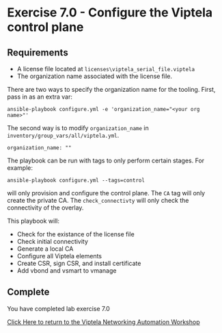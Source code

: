 # Exercise 7.0 -  Configure the Viptela control plane

## Requirements

* A license file located at `licenses\viptela_serial_file.viptela`
* The organization name associated with the license file.

There are two ways to specify the organization name for the tooling.  First, pass in as an extra var: 

```shell
ansible-playbook configure.yml -e 'organization_name="<your org name>"'
```

The second way is to modify `organization_name` in `inventory/group_vars/all/viptela.yml`.

```shell
organization_name: ""
```

The playbook can be run with tags to only perform certain stages.  For example:

```shell
ansible-playbook configure.yml --tags=control
```
will only provision and configure the control plane.  The `CA` tag will only create the private CA.  The `check_connectivty` will only check the connectivity of the overlay.

This playbook will:
* Check for the existance of the license file
* Check initial connectivity
* Generate a local CA
* Configure all Viptela elements
* Create CSR, sign CSR, and install certificate
* Add vbond and vsmart to vmanage

## Complete

You have completed lab exercise 7.0

[Click Here to return to the Viptela Networking Automation Workshop](../../README_AUTOMATION.md)
